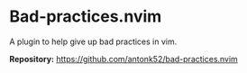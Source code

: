 # Bad-practices.nvim

A plugin to help give up bad practices in vim.

**Repository:** <https://github.com/antonk52/bad-practices.nvim>
